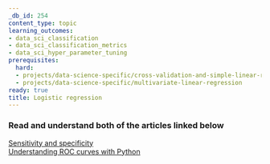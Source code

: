 ```yaml
---
_db_id: 254
content_type: topic
learning_outcomes:
- data_sci_classification
- data_sci_classification_metrics
- data_sci_hyper_parameter_tuning
prerequisites:
  hard:
  - projects/data-science-specific/cross-validation-and-simple-linear-regression
  - projects/data-science-specific/multivariate-linear-regression
ready: true
title: Logistic regression
---
```


### Read and understand both of the articles linked below

[Sensitivity and specificity](https://en.wikipedia.org/wiki/Sensitivity_and_specificity)  
[Understanding ROC curves with Python](https://stackabuse.com/understanding-roc-curves-with-python/)
